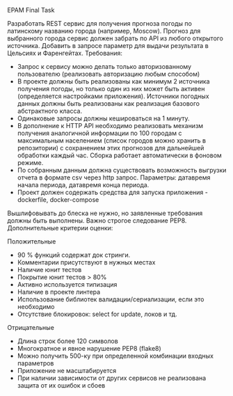 EPAM Final Task

Разработать REST сервис для получения прогноза погоды по латинскому названию города (например, Moscow). Прогноз для выбранного 
города сервис должен забрать по API из любого открытого источника. Добавить в запросе параметр для выдачи результата 
в Цельсиях и Фаренгейтах. Требования:
-	Запрос к сервису можно делать только авторизованному пользователю (реализовать авторизацию любым способом)
-	В проекте должны быть реализованы как минимум 2 источника получения погоды, но только один из них может быть активен (определяется настройками приложения). Источники погодных данных должны быть реализованы как реализация базового абстрактного класса.
-	Одинаковые запросы должны кешироваться на 1 минуту.
-	В дополнение к HTTP API необходимо реализовать механизм получения аналогичной информации по 100 городам с максимальным населением (список городов можно хранить в репозитории) с сохранением этих прогнозов для дальнейшей обработки каждый час. Сборка работает автоматически в фоновом режиме.
-	По собранным данным должна существовать возможность выгрузки отчета в формате csv через http запрос. Параметры: датавремя начала периода, датавремя конца периода.
-	Проект должен содержать средства для запуска приложения - dockerfile, docker-compose
  
Вышлифовывать до блеска не нужно, но заявленные требования должны быть выполнены.
Важно строгое следование PEP8.
Дополнительные критерии оценки:

Положительные
-	90 % функций содержат док стринги.
-	Комментарии присутствуют в нужных местах
-	Наличие юнит тестов
-	Покрытие юнит тестов > 80%
-	Активно используется типизация
-	Наличие в проекте линтера
-	Использование библиотек валидации/сериализации, если это необходимо
-	Отсутствие блокировок: select for update, локов и тд.

Отрицательные
-	Длина строк более 120 символов
-	Многократное и явное нарушение PEP8 (flake8)
-	Можно получить 500-ку при определенной комбинации входных параметров
-	Приложение не масштабируется
-	При наличии зависимости от других сервисов не реализована защита от их ошибок и сбоев
